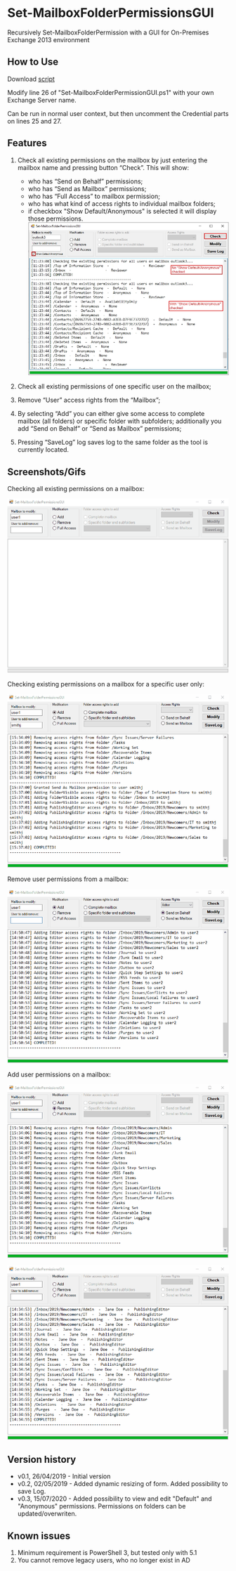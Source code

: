 # Set-MailboxFolderPermissionsGUI
Recursively Set-MailboxFolderPermission with a GUI for On-Premises Exchange 2013 environment

## How to Use
Download [script](https://github.com/Tristanic1/Set-MailboxFolderPermissionsGUI/archive/master.zip)

Modify line 26 of "Set-MailboxFolderPermissionGUI.ps1" with your own Exchange Server name.

Can be run in normal user context, but then uncomment the Credential parts on lines 25 and 27.

## Features
1.	Check all existing permissions on the mailbox by just entering the mailbox name and pressing button “Check”.
This will show:
    * who has “Send on Behalf” permissions;
    * who has “Send as Mailbox” permissions;
    * who has “Full Access” to mailbox permission;
    * who has what kind of access rights to individual mailbox folders;
    * if checkbox "Show Default/Anonymous" is selected it will display those permissions.
![Check Permissions](https://github.com/Tristanic1/Set-MailboxFolderPermissionsGUI/blob/master/img/Default_Anonymous.jpg)

2.	Check all existing permissions of one specific user on the mailbox;
3.	Remove “User” access rights from the “Mailbox”;
4.	By selecting “Add” you can either give some access to complete mailbox (all folders) or specific folder with subfolders; additionally you add “Send on Behalf” or “Send as Mailbox” permissions;
5.	Pressing “SaveLog” log saves log to the same folder as the tool is currently located.

## Screenshots/Gifs
Checking all existing permissions on a mailbox:

![Check All Permissions](https://github.com/Tristanic1/Set-MailboxFolderPermissionsGUI/blob/master/img/Check.gif)


Checking existing permissions on a mailbox for a specific user only:

![Check Single User Permissions](https://github.com/Tristanic1/Set-MailboxFolderPermissionsGUI/blob/master/img/CheckUser1.gif)


Remove user permissions from a mailbox:

![Remove User Permissions](https://github.com/Tristanic1/Set-MailboxFolderPermissionsGUI/blob/master/img/Remove1.gif)


Add user permissions on a mailbox:

![Add Specific Folder Permissions](https://github.com/Tristanic1/Set-MailboxFolderPermissionsGUI/blob/master/img/Add1.gif)

![Add User Permissions](https://github.com/Tristanic1/Set-MailboxFolderPermissionsGUI/blob/master/img/Modify1.gif)

## Version history
*    v0.1, 26/04/2019 - Initial version
*    v0.2, 02/05/2019 - Added dynamic resizing of form. Added possibility to save Log.
*    v0.3, 15/07/2020 - Added possibility to view and edit "Default" and "Anonymous" permissions. Permissions on folders can be updated/overwriten.

## Known issues
1.	Minimum requirement is PowerShell 3, but tested only with 5.1
2. You cannot remove legacy users, who no longer exist in AD
